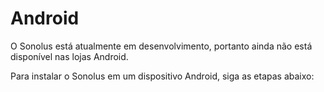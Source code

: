 # Android

O Sonolus está atualmente em desenvolvimento, portanto ainda não está disponível nas lojas Android.

Para instalar o Sonolus em um dispositivo Android, siga as etapas abaixo:
